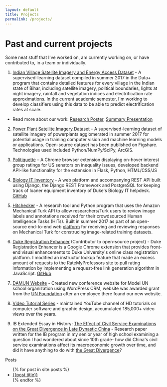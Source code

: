 ```yaml
---
layout: default 
title: Projects
permalink: /projects/
---
```


<h1>Past and current projects</h1>
Some neat stuff that I've worked on, am currently working on, or have contributed to, in a team or individually.


1. [Indian Village Satellite Imagery and Energy Access Dataset](https://figshare.com/articles/Indian_Village_Satellite_Imagery_and_Energy_Access_Dataset/5552743) - A supervised-learning dataset compiled in summer 2017 in the Data+ program that contains detailed features for every village in the Indian state of Bihar, including satellite imagery, political boundaries, lights at night imagery, rainfall and vegetation indices and electrification rate approximations. In the current academic semester, I'm working to develop classifiers using this data to be able to predict electrification rates at scale. 

- Read more about our work: [Research Poster](https://energy.duke.edu/sites/default/files/images/Poster_Electricity_Access.pdf), [Summary Presentation](http://bigdata.duke.edu/sites/bigdata.duke.edu/files/site-images/Team2ExecSummSlides_0.pdf?lipi=urn%3Ali%3Apage%3Ad_flagship3_profile_view_base_treasury%3BA0Ft2JohR%2Fmgw72V4%2BXi2Q%3D%3D)

2. [Power Plant Satellite Imagery Dataset](https://figshare.com/articles/Power_Plant_Satellite_Imagery_Dataset/5307364) - A supervised-learning dataset of satellite imagery of powerplants agglomerated in summer 2017 for potential usage in training computer vision and machine learning models or applications. Open-source dataset has been published on Figshare. Technologies used included Python/NumPy/SciPy, ArcGIS. 

3.	[Politiquette](https://github.com/rahulgs12/politiquette) – A Chrome browser extension displaying on-hover interest group ratings for US senators on inequality issues, developed backend API-like functionality for the extension in Flask, Python, HTML/CSS/JS 

4. [Biology IT Inventory](http://bioinventory.herokuapp.com/) - A web platform and accompanying REST API built using Django, the Django REST Framework and PostgreSQL for keeping track of loaner equipment inventory of Duke's Biology IT helpdesk. [GitHub](https://github.com/shamikh-mill/bio-inventory)

5. [Hitchecker](https://github.com/tn74/MTurkAnnotationTool/blob/master/ASCRIPT_hit_checker.py) - A research tool and Python program that uses the Amazon Mechanical Turk API to allow researchers/Turk users to review image labels and annotations received for their crowdsourced Human Intelligence Tasks (HITs). Built in summer 2017 as part of an open-source end-to-end web [platform](https://github.com/tn74/MTurkAnnotationTool) for receiving and reviewing responses on Mechanical Turk for construcing image-related training datasets. 

6. [Duke Registration Enhancer](https://chrome.google.com/webstore/detail/duke-registration-enhance/ahlkcnepemhengifaokogcgbfggpkjmk) (Contributor to open-source project) - Duke Registration Enhancer is a Google Chrome extension that provides front-end visual enhancements to Duke University's online class registration platform. I modified an instructor lookup feature that made an excess amount of requests to the RateMyProfessors site to pull rating information by implementing a request-free link generation algorithm in JavaScript. [GitHub](https://github.com/williamyeny/duke-registration-enhancer)

7. [DAMUN Website](http://damunconference.org/) - Created new conference website for Model UN school organization using WordPress CRM, website was awarded grant from the [UN Foundation](http://www.unfoundation.org/) after an employee there found our new website. 

8. [Video Tutorial Series](https://www.youtube.com/user/computerpowerguide) - maintained YouTube channel of HD tutorials on
computer software and graphic design, accumulated 185,000+ video views over the years. 

9. IB Extended Essay in History: [The Effect of Civil Service Examinations on the Great Divergence in Late Dynastic China](http://shamikh-mill.github.io/ee.pdf) - Research paper written for the IB program in my senior year of high school examining a question I had wondered about since 10th grade- how did China's civil service examinations affect its macroeconomic growth over time, and did it have anything to do with [the Great Divergence](https://en.wikipedia.org/wiki/Great_Divergence)?


Posts
<ul>
  {% for post in site.posts %}
    <li>
      <a href="{{site.baseurl}}{{ post.url }}">{{post.title}}</a>
    </li>
  {% endfor %}
</ul>
